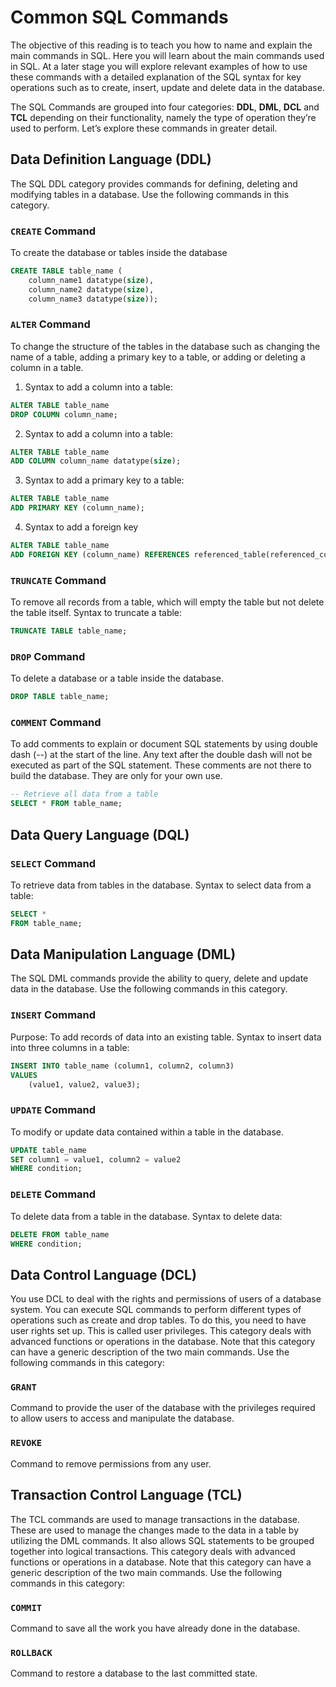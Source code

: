 # Common SQL Commands

The objective of this reading is to teach you how to name and explain the main commands in SQL. Here you will learn about the main commands used in SQL. At a later stage you will explore relevant examples of how to use these commands with a detailed explanation of the SQL syntax for key operations such as to create, insert, update and delete data in the database. 

The SQL Commands are grouped into four categories: **DDL**, **DML**, **DCL** and **TCL** depending on their functionality, namely the type of operation they’re used to perform.  Let’s explore these commands in greater detail.


## Data Definition Language (DDL)

The SQL DDL category provides commands for defining, deleting and modifying tables in a database. Use the following commands in this category.


### `CREATE` Command

To create the database or tables inside the database


```Sql
CREATE TABLE table_name (
	column_name1 datatype(size), 
	column_name2 datatype(size), 
	column_name3 datatype(size));

```


### `ALTER` Command 

To change the structure of the tables in the database such as changing the name of a table, adding a primary key to a table, or adding or deleting a column in a table.

1. Syntax to add a column into a table:      


```Sql
ALTER TABLE table_name
DROP COLUMN column_name;

```

2. Syntax to add a column into a table:      


```Sql
ALTER TABLE table_name
ADD COLUMN column_name datatype(size);

```

3. Syntax to add a primary key to a table:


```Sql
ALTER TABLE table_name 
ADD PRIMARY KEY (column_name);

```

4. Syntax to add a foreign key

```sql
ALTER TABLE table_name 
ADD FOREIGN KEY (column_name) REFERENCES referenced_table(referenced_column);

```


### `TRUNCATE` Command

To remove all records from a table, which will empty the table but not delete the table itself. Syntax to truncate a table: 

```Sql
TRUNCATE TABLE table_name;

```


### `DROP` Command

To delete a database or a table inside the database. 


```Sql
DROP TABLE table_name;

```


### `COMMENT` Command

To add comments to explain or document SQL statements by using double dash (--) at the start of the line. Any text after the double dash will not be executed as part of the SQL statement. These comments are not there to build the database. They are only for your own use.   


```Sql
-- Retrieve all data from a table
SELECT * FROM table_name;

```


## Data Query Language (DQL)


### `SELECT` Command

To retrieve data from tables in the database. Syntax to select data from a table: 


```Sql
SELECT * 
FROM table_name;

```


## Data Manipulation Language (DML)

The SQL DML commands provide the ability to query, delete and update data in the database.  Use the following commands in this category.


### `INSERT` Command

Purpose: To add records of data into an existing table. 
Syntax to insert data into three columns in a table:


```Sql
INSERT INTO table_name (column1, column2, column3) 
VALUES 
	(value1, value2, value3);

```


### `UPDATE` Command 

To modify or update data contained within a table in the database.


```Sql
UPDATE table_name 
SET column1 = value1, column2 = value2 
WHERE condition;

```


### `DELETE` Command

To delete data from a table in the database. Syntax to delete data:

```Sql
DELETE FROM table_name 
WHERE condition;

```


## Data Control Language (DCL)

You use DCL to deal with the rights and permissions of users of a database system. You can execute SQL commands to perform different types of operations such as create and drop tables. To do this, you need to have user rights set up. This is called user privileges. This category deals with advanced functions or operations in the database. Note that this category can have a generic description of the two main commands. Use the following commands in this category:


### `GRANT` 

Command to provide the user of the database with the privileges required to allow users to access and manipulate the database. 


### `REVOKE` 

Command to remove permissions from any user. 


## Transaction Control Language (TCL)

The TCL commands are used to manage transactions in the database. These are used to manage the changes made to the data in a table by utilizing the DML commands. It also allows SQL statements to be grouped together into logical transactions. This category deals with advanced functions or operations in a database. Note that this category can have a generic description of the two main commands. Use the following commands in this category:

### `COMMIT` 

Command to save all the work you have already done in the database. 

### `ROLLBACK` 

Command to restore a database to the last committed state. 
